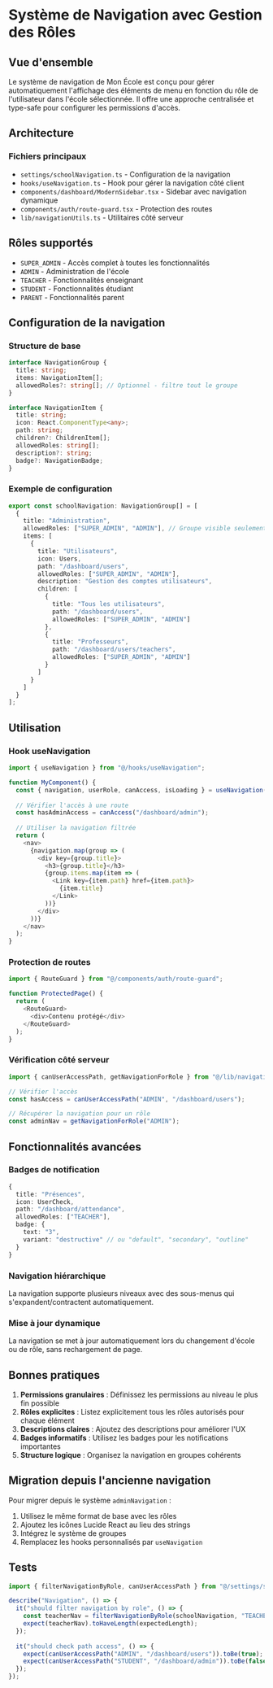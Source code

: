 # Système de Navigation avec Gestion des Rôles

## Vue d'ensemble

Le système de navigation de Mon École est conçu pour gérer automatiquement l'affichage des éléments de menu en fonction du rôle de l'utilisateur dans l'école sélectionnée. Il offre une approche centralisée et type-safe pour configurer les permissions d'accès.

## Architecture

### Fichiers principaux

- `settings/schoolNavigation.ts` - Configuration de la navigation
- `hooks/useNavigation.ts` - Hook pour gérer la navigation côté client
- `components/dashboard/ModernSidebar.tsx` - Sidebar avec navigation dynamique
- `components/auth/route-guard.tsx` - Protection des routes
- `lib/navigationUtils.ts` - Utilitaires côté serveur

## Rôles supportés

- `SUPER_ADMIN` - Accès complet à toutes les fonctionnalités
- `ADMIN` - Administration de l'école
- `TEACHER` - Fonctionnalités enseignant
- `STUDENT` - Fonctionnalités étudiant
- `PARENT` - Fonctionnalités parent

## Configuration de la navigation

### Structure de base

```typescript
interface NavigationGroup {
  title: string;
  items: NavigationItem[];
  allowedRoles?: string[]; // Optionnel - filtre tout le groupe
}

interface NavigationItem {
  title: string;
  icon: React.ComponentType<any>;
  path: string;
  children?: ChildrenItem[];
  allowedRoles: string[];
  description?: string;
  badge?: NavigationBadge;
}
```

### Exemple de configuration

```typescript
export const schoolNavigation: NavigationGroup[] = [
  {
    title: "Administration",
    allowedRoles: ["SUPER_ADMIN", "ADMIN"], // Groupe visible seulement pour ces rôles
    items: [
      {
        title: "Utilisateurs",
        icon: Users,
        path: "/dashboard/users",
        allowedRoles: ["SUPER_ADMIN", "ADMIN"],
        description: "Gestion des comptes utilisateurs",
        children: [
          {
            title: "Tous les utilisateurs",
            path: "/dashboard/users",
            allowedRoles: ["SUPER_ADMIN", "ADMIN"]
          },
          {
            title: "Professeurs",
            path: "/dashboard/users/teachers",
            allowedRoles: ["SUPER_ADMIN", "ADMIN"]
          }
        ]
      }
    ]
  }
];
```

## Utilisation

### Hook useNavigation

```typescript
import { useNavigation } from "@/hooks/useNavigation";

function MyComponent() {
  const { navigation, userRole, canAccess, isLoading } = useNavigation();
  
  // Vérifier l'accès à une route
  const hasAdminAccess = canAccess("/dashboard/admin");
  
  // Utiliser la navigation filtrée
  return (
    <nav>
      {navigation.map(group => (
        <div key={group.title}>
          <h3>{group.title}</h3>
          {group.items.map(item => (
            <Link key={item.path} href={item.path}>
              {item.title}
            </Link>
          ))}
        </div>
      ))}
    </nav>
  );
}
```

### Protection de routes

```typescript
import { RouteGuard } from "@/components/auth/route-guard";

function ProtectedPage() {
  return (
    <RouteGuard>
      <div>Contenu protégé</div>
    </RouteGuard>
  );
}
```

### Vérification côté serveur

```typescript
import { canUserAccessPath, getNavigationForRole } from "@/lib/navigationUtils";

// Vérifier l'accès
const hasAccess = canUserAccessPath("ADMIN", "/dashboard/users");

// Récupérer la navigation pour un rôle
const adminNav = getNavigationForRole("ADMIN");
```

## Fonctionnalités avancées

### Badges de notification

```typescript
{
  title: "Présences",
  icon: UserCheck,
  path: "/dashboard/attendance",
  allowedRoles: ["TEACHER"],
  badge: {
    text: "3",
    variant: "destructive" // ou "default", "secondary", "outline"
  }
}
```

### Navigation hiérarchique

La navigation supporte plusieurs niveaux avec des sous-menus qui s'expandent/contractent automatiquement.

### Mise à jour dynamique

La navigation se met à jour automatiquement lors du changement d'école ou de rôle, sans rechargement de page.

## Bonnes pratiques

1. **Permissions granulaires** : Définissez les permissions au niveau le plus fin possible
2. **Rôles explicites** : Listez explicitement tous les rôles autorisés pour chaque élément
3. **Descriptions claires** : Ajoutez des descriptions pour améliorer l'UX
4. **Badges informatifs** : Utilisez les badges pour les notifications importantes
5. **Structure logique** : Organisez la navigation en groupes cohérents

## Migration depuis l'ancienne navigation

Pour migrer depuis le système `adminNavigation` :

1. Utilisez le même format de base avec les rôles
2. Ajoutez les icônes Lucide React au lieu des strings
3. Intégrez le système de groupes
4. Remplacez les hooks personnalisés par `useNavigation`

## Tests

```typescript
import { filterNavigationByRole, canUserAccessPath } from "@/settings/schoolNavigation";

describe("Navigation", () => {
  it("should filter navigation by role", () => {
    const teacherNav = filterNavigationByRole(schoolNavigation, "TEACHER");
    expect(teacherNav).toHaveLength(expectedLength);
  });
  
  it("should check path access", () => {
    expect(canUserAccessPath("ADMIN", "/dashboard/users")).toBe(true);
    expect(canUserAccessPath("STUDENT", "/dashboard/admin")).toBe(false);
  });
});
```
